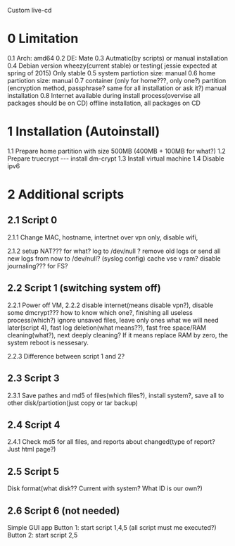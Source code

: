 Custom live-cd

0 Limitation
============
0.1 Arch: amd64
0.2 DE: Mate
0.3 Autmatic(by scripts) or manual installation
0.4 Debian version wheezy(current stable) or testing( jessie expected at spring of 2015) Only stable
0.5 system partiotion size: manual
0.6 home partiotion size: manual
0.7 container (only for home???, only one?) partition (encryption method, passphrase? same for all installation or ask it?) manual installation
0.8 Internet available during install process(overvise all packages should be on CD) offline installation, all packages on CD

1 Installation (Autoinstall)
============================
1.1 Prepare home partition with size 500MB (400MB + 100MB for what?)
1.2 Prepare truecrypt --- install dm-crypt
1.3 Install virtual machine
1.4 Disable ipv6


2 Additional scripts
=====================
2.1 Script 0
------------

2.1.1 Change MAC, hostname, intertnet over vpn only, disable wifi, 

2.1.2 setup NAT??? for what?
 log to /dev/null ? remove old logs or send all new logs from now to /dev/null? (syslog config)
 cache vse v ram?
 disable journaling??? for FS?

2.2 Script 1 (switching system off)
------------
2.2.1 Power off VM, 
2.2.2 disable internet(means disable vpn?), disable some dmcrypt??? how to know which one?, 
  finishing all useless process(which?) ignore unsaved files, leave only ones what we will need later(script 4), fast log deletion(what means??), fast free space/RAM cleaning(what?), next deeply cleaning? If it means replace RAM by zero, the system reboot is nessesary.

2.2.3 Difference between script 1 and 2?

2.3 Script 3
------------
2.3.1 Save pathes and md5 of files(which files?), install system?, save all to other disk/partiotion(just copy or tar backup)

2.4 Script 4
------------
2.4.1 Check md5 for all files, and reports about changed(type of report? Just html page?)

2.5 Script 5
------------
Disk format(what disk?? Current with system? What ID is our own?)


2.6 Script 6 (not needed)
------------

Simple GUI app
Button 1: start script 1,4,5 (all script must me executed?)
Button 2: start script 2,5 





